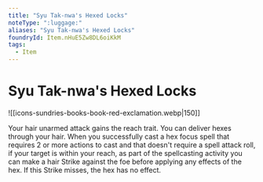 ```yaml
---
title: "Syu Tak-nwa's Hexed Locks"
noteType: ":luggage:"
aliases: "Syu Tak-nwa's Hexed Locks"
foundryId: Item.nHuE5Zw8DL6oiKkM
tags:
  - Item
---
```


# Syu Tak-nwa's Hexed Locks
![[icons-sundries-books-book-red-exclamation.webp|150]]

Your hair unarmed attack gains the reach trait. You can deliver hexes through your hair. When you successfully cast a hex focus spell that requires 2 or more actions to cast and that doesn't require a spell attack roll, if your target is within your reach, as part of the spellcasting activity you can make a hair Strike against the foe before applying any effects of the hex. If this Strike misses, the hex has no effect.
